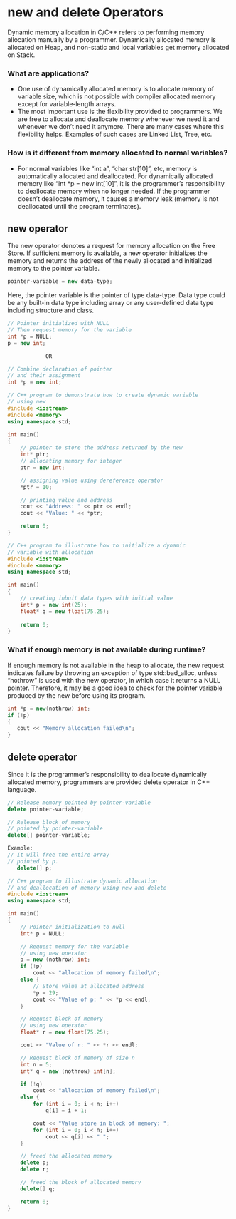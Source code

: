 # new and delete Operators

Dynamic memory allocation in C/C++ refers to performing memory allocation manually by a programmer. Dynamically allocated memory is allocated on Heap, and non-static and local variables get memory allocated on Stack.

### What are applications? 

- One use of dynamically allocated memory is to allocate memory of variable size, which is not possible with compiler allocated memory except for variable-length arrays.
- The most important use is the flexibility provided to programmers. We are free to allocate and deallocate memory whenever we need it and whenever we don’t need it anymore. There are many cases where this flexibility helps. Examples of such cases are Linked List, Tree, etc.

### How is it different from memory allocated to normal variables?

- For normal variables like “int a”, “char str[10]”, etc, memory is automatically allocated and deallocated. For dynamically allocated memory like “int *p = new int[10]”, it is the programmer’s responsibility to deallocate memory when no longer needed. If the programmer doesn’t deallocate memory, it causes a memory leak (memory is not deallocated until the program terminates). 

## new operator

The new operator denotes a request for memory allocation on the Free Store. If sufficient memory is available, a new operator initializes the memory and returns the address of the newly allocated and initialized memory to the pointer variable. 

```cpp
pointer-variable = new data-type;
```

Here, the pointer variable is the pointer of type data-type. Data type could be any built-in data type including array or any user-defined data type including structure and class. 

```cpp
// Pointer initialized with NULL
// Then request memory for the variable
int *p = NULL; 
p = new int;   

            OR

// Combine declaration of pointer 
// and their assignment
int *p = new int;
```


```cpp
// C++ program to demonstrate how to create dynamic variable
// using new
#include <iostream>
#include <memory>
using namespace std;

int main()
{
    // pointer to store the address returned by the new
    int* ptr;
    // allocating memory for integer
    ptr = new int;

    // assigning value using dereference operator
    *ptr = 10;

    // printing value and address
    cout << "Address: " << ptr << endl;
    cout << "Value: " << *ptr;

    return 0;
}
```

```cpp
// C++ program to illustrate how to initialize a dynamic
// variable with allocation
#include <iostream>
#include <memory>
using namespace std;

int main()
{
    // creating inbuit data types with initial value
    int* p = new int(25);
    float* q = new float(75.25);
   
    return 0;
}

```


### What if enough memory is not available during runtime? 

If enough memory is not available in the heap to allocate, the new request indicates failure by throwing an exception of type std::bad_alloc, unless “nothrow” is used with the new operator, in which case it returns a NULL pointer. Therefore, it may be a good idea to check for the pointer variable produced by the new before using its program. 

```cpp
int *p = new(nothrow) int;
if (!p)
{
   cout << "Memory allocation failed\n";
}
```

## delete operator

Since it is the programmer’s responsibility to deallocate dynamically allocated memory, programmers are provided delete operator in C++ language. 

```cpp
// Release memory pointed by pointer-variable
delete pointer-variable;
```


```cpp
// Release block of memory 
// pointed by pointer-variable
delete[] pointer-variable;  

Example:
// It will free the entire array
// pointed by p.
   delete[] p;
```


```cpp
// C++ program to illustrate dynamic allocation
// and deallocation of memory using new and delete
#include <iostream>
using namespace std;

int main()
{
    // Pointer initialization to null
    int* p = NULL;

    // Request memory for the variable
    // using new operator
    p = new (nothrow) int;
    if (!p)
        cout << "allocation of memory failed\n";
    else {
        // Store value at allocated address
        *p = 29;
        cout << "Value of p: " << *p << endl;
    }

    // Request block of memory
    // using new operator
    float* r = new float(75.25);

    cout << "Value of r: " << *r << endl;

    // Request block of memory of size n
    int n = 5;
    int* q = new (nothrow) int[n];

    if (!q)
        cout << "allocation of memory failed\n";
    else {
        for (int i = 0; i < n; i++)
            q[i] = i + 1;

        cout << "Value store in block of memory: ";
        for (int i = 0; i < n; i++)
            cout << q[i] << " ";
    }

    // freed the allocated memory
    delete p;
    delete r;

    // freed the block of allocated memory
    delete[] q;

    return 0;
}

```